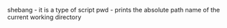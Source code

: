shebang - it is a type of script
pwd -  prints the absolute path name of the current working directory
